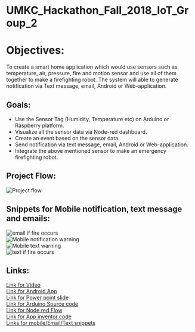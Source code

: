 # UMKC_Hackathon_Fall_2018_IoT_Group_2

# Objectives:  
To create a smart home application which would use sensors such as temperature, air, pressure, fire and motion sensor and use all of them together to make a firefighting robot. The system will able to generate notification via Text message, email, Android or Web-application.  
## Goals:  
* Use the Sensor Tag (Humidity, Temperature etc) on Arduino or Raspberry platform.  
* Visualize all the sensor data via Node-red dashboard.
* Create an event based on the sensor data.
* Send notification via text message, email, Android or Web-application.  
* Integrate the above mentioned sensor to make an emergency firefighting robot.  

## Project Flow:  
![Project flow](https://github.com/Sandhie177/UMKC_Hackathon_Fall_2018_IoT_Group_2/blob/master/Visualization/Project_flow.PNG)  
## Snippets for Mobile notification, text message and emails:  
![email if fire occurs](https://github.com/Sandhie177/UMKC_Hackathon_Fall_2018_IoT_Group_2/blob/master/Visualization/Mobile_email_text_notification_snippets/Gmail_if_fire_occurs.jpg)  
![Mobile notification warning](https://github.com/Sandhie177/UMKC_Hackathon_Fall_2018_IoT_Group_2/blob/master/Visualization/Mobile_email_text_notification_snippets/Mobile_notification_warning.jpg)  
![Mobile text warning](https://github.com/Sandhie177/UMKC_Hackathon_Fall_2018_IoT_Group_2/blob/master/Visualization/Mobile_email_text_notification_snippets/Mobile_text_warning.jpg)  
![text if fire occurs](https://github.com/Sandhie177/UMKC_Hackathon_Fall_2018_IoT_Group_2/blob/master/Visualization/Mobile_email_text_notification_snippets/Text_if_fire_occurs.jpg)  
## Links:  
[Link for Video]()  
[Link for Android App](https://github.com/Sandhie177/UMKC_Hackathon_Fall_2018_IoT_Group_2/blob/master/apk/IoTUMKCHackaroo.apk)    
[Link for Power point slide]()  
[Link for Arduino Source code](https://github.com/Sandhie177/UMKC_Hackathon_Fall_2018_IoT_Group_2/blob/master/Documentation/Codes/Arduino/Arduino_code_fire_fighting_robot.ino)  
[Link for Node red Flow](https://github.com/Sandhie177/UMKC_Hackathon_Fall_2018_IoT_Group_2/blob/master/Documentation/Codes/Node%20red/Node_red_flow.txt)   
[Link for App inventor code](https://github.com/Sandhie177/UMKC_Hackathon_Fall_2018_IoT_Group_2/blob/master/Documentation/Codes/App_inventor_weather/IoTUMKCHackaroo_App_code.aia)  
[Links for mobile/Email/Text snippets](https://github.com/Sandhie177/UMKC_Hackathon_Fall_2018_IoT_Group_2/tree/master/Visualization/Mobile_email_text_notification_snippets)  
